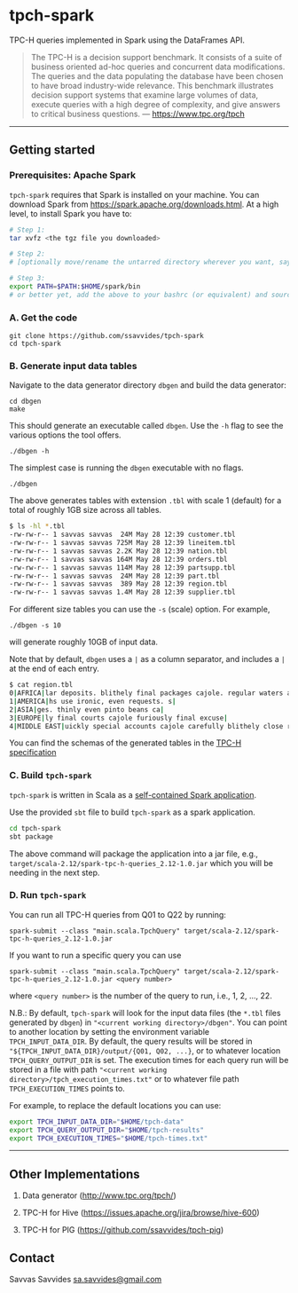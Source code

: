 # tpch-spark

TPC-H queries implemented in Spark using the DataFrames API.

> The TPC-H is a decision support benchmark. It consists of a suite of business oriented ad-hoc queries and concurrent data modifications. The queries and the data populating the database have been chosen to have broad industry-wide relevance. This benchmark illustrates decision support systems that examine large volumes of data, execute queries with a high degree of complexity, and give answers to critical business questions.
— https://www.tpc.org/tpch


---


## Getting started

### Prerequisites: Apache Spark

`tpch-spark` requires that Spark is installed on your machine. You can download Spark from https://spark.apache.org/downloads.html. At a high level, to install Spark you have to:

```bash
# Step 1:
tar xvfz <the tgz file you downloaded>

# Step 2:
# [optionally move/rename the untarred directory wherever you want, say, $HOME/spark]

# Step 3:
export PATH=$PATH:$HOME/spark/bin
# or better yet, add the above to your bashrc (or equivalent) and source it.
```



### A. Get the code

```
git clone https://github.com/ssavvides/tpch-spark
cd tpch-spark
```


### B. Generate input data tables

Navigate to the data generator directory `dbgen` and build the data generator:

```
cd dbgen
make
```

This should generate an executable called `dbgen`. Use the `-h` flag to see the various options the tool offers.

```
./dbgen -h
```

The simplest case is running the `dbgen` executable with no flags.

```
./dbgen
```

The above generates tables with extension `.tbl` with scale 1 (default) for a total of roughly 1GB size across all tables.

```bash
$ ls -hl *.tbl
-rw-rw-r-- 1 savvas savvas  24M May 28 12:39 customer.tbl
-rw-rw-r-- 1 savvas savvas 725M May 28 12:39 lineitem.tbl
-rw-rw-r-- 1 savvas savvas 2.2K May 28 12:39 nation.tbl
-rw-rw-r-- 1 savvas savvas 164M May 28 12:39 orders.tbl
-rw-rw-r-- 1 savvas savvas 114M May 28 12:39 partsupp.tbl
-rw-rw-r-- 1 savvas savvas  24M May 28 12:39 part.tbl
-rw-rw-r-- 1 savvas savvas  389 May 28 12:39 region.tbl
-rw-rw-r-- 1 savvas savvas 1.4M May 28 12:39 supplier.tbl
```

For different size tables you can use the `-s` (scale) option. For example,

```
./dbgen -s 10
```

will generate roughly 10GB of input data.

Note that by default, `dbgen` uses a `|` as a column separator, and includes a `|` at the end of each entry.

```bash
$ cat region.tbl 
0|AFRICA|lar deposits. blithely final packages cajole. regular waters are final requests. regular accounts are according to |
1|AMERICA|hs use ironic, even requests. s|
2|ASIA|ges. thinly even pinto beans ca|
3|EUROPE|ly final courts cajole furiously final excuse|
4|MIDDLE EAST|uickly special accounts cajole carefully blithely close requests. carefully final asymptotes haggle furiousl|
```

You can find the schemas of the generated tables in the [TPC-H specification](./tpch-v3.0.0-specification.pdf)


### C. Build `tpch-spark`

`tpch-spark` is written in Scala as a [self-contained Spark application](https://spark.apache.org/docs/latest/quick-start.html#self-contained-applications).

Use the provided `sbt` file to build `tpch-spark` as a spark application.

```bash
cd tpch-spark
sbt package
```

The above command will package the application into a jar file, e.g., `target/scala-2.12/spark-tpc-h-queries_2.12-1.0.jar` which you will be needing in the next step.

### D. Run `tpch-spark`

You can run all TPC-H queries from Q01 to Q22 by running:

```
spark-submit --class "main.scala.TpchQuery" target/scala-2.12/spark-tpc-h-queries_2.12-1.0.jar
```

If you want to run a specific query you can use 
```
spark-submit --class "main.scala.TpchQuery" target/scala-2.12/spark-tpc-h-queries_2.12-1.0.jar <query number>
```

where `<query number>` is the number of the query to run, i.e., 1, 2, ..., 22.

N.B.: By default, `tpch-spark` will look for the input data files (the `*.tbl` files generated by `dbgen`) in `"<current working directory>/dbgen"`. You can point to another location by setting the environment variable `TPCH_INPUT_DATA_DIR`. By default, the query results will be stored in `"${TPCH_INPUT_DATA_DIR}/output/{Q01, Q02, ...}`, or to whatever location `TPCH_QUERY_OUTPUT_DIR` is set. The execution times for each query run will be stored in a file with path `"<current working directory>/tpch_execution_times.txt"` or to whatever file path `TPCH_EXECUTION_TIMES` points to. 

For example, to replace the default locations you can use:

```bash
export TPCH_INPUT_DATA_DIR="$HOME/tpch-data"
export TPCH_QUERY_OUTPUT_DIR="$HOME/tpch-results"
export TPCH_EXECUTION_TIMES="$HOME/tpch-times.txt"
```

---


## Other Implementations

1. Data generator (http://www.tpc.org/tpch/)

2. TPC-H for Hive (https://issues.apache.org/jira/browse/hive-600)

3. TPC-H for PIG (https://github.com/ssavvides/tpch-pig)


## Contact

Savvas Savvides <sa.savvides@gmail.com>
